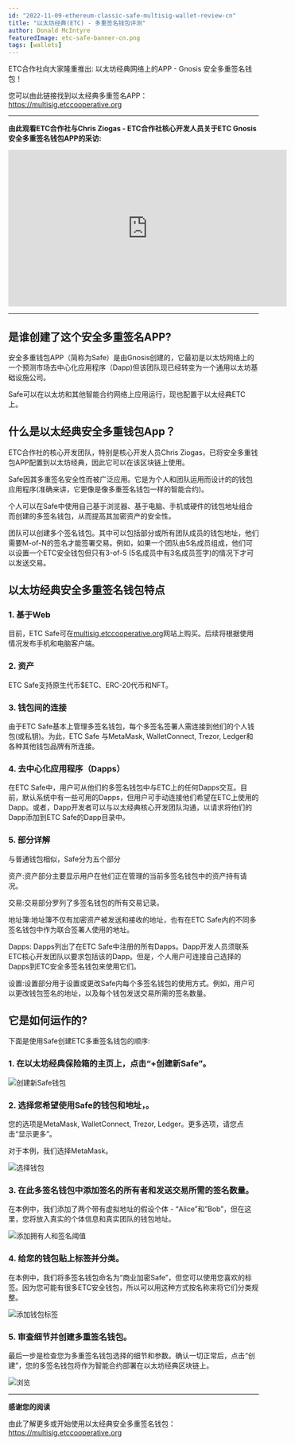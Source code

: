```yaml
---
id: "2022-11-09-ethereum-classic-safe-multisig-wallet-review-cn"
title: "以太坊经典(ETC) - 多重签名钱包评测"
author: Donald McIntyre
featuredImage: etc-safe-banner-cn.png
tags: [wallets]
---
```


ETC合作社向大家隆重推出: 以太坊经典网络上的APP - Gnosis 安全多重签名钱包！

您可以由此链接找到以太经典多重签名APP：https://multisig.etccooperative.org

---

**由此观看ETC合作社与Chris Ziogas - ETC合作社核心开发人员关于ETC Gnosis 安全多重签名钱包APP的采访:**

<iframe width="560" height="315" src="https://www.youtube.com/embed/kQ7U9aVJV14" title="YouTube video player" frameborder="0" allow="accelerometer; autoplay; clipboard-write; encrypted-media; gyroscope; picture-in-picture" allowfullscreen></iframe>

---

## 是谁创建了这个安全多重签名APP?

安全多重钱包APP（简称为Safe）是由Gnosis创建的，它最初是以太坊网络上的一个预测市场去中心化应用程序（Dapp)但该团队现已经转变为一个通用以太坊基础设施公司。

Safe可以在以太坊和其他智能合约网络上应用运行，现也配置于以太经典ETC上。

## 什么是以太经典安全多重钱包App？

ETC合作社的核心开发团队，特别是核心开发人员Chris Ziogas，已将安全多重钱包APP配置到以太坊经典，因此它可以在该区块链上使用。

Safe因其多重签名安全性而被广泛应用。它是为个人和团队运用而设计的的钱包应用程序(准确来讲，它更像是像多重签名钱包一样的智能合约)。

个人可以在Safe中使用自己基于浏览器、基于电脑、手机或硬件的钱包地址组合而创建的多签名钱包，从而提高其加密资产的安全性。

团队可以创建多个签名钱包。其中可以包括部分或所有团队成员的钱包地址，他们需要M-of-N的签名才能签署交易。例如，如果一个团队由5名成员组成，他们可以设置一个ETC安全钱包但只有3-of-5 (5名成员中有3名成员签字)的情况下才可以发送交易。 

## 以太坊经典安全多重签名钱包特点

### 1. 基于Web

目前，ETC Safe可在[multisig.etccooperative.org](https://multisig.etccooperative.org)网站上购买。后续将根据使用情况发布手机和电脑客户端。

### 2. 资产

ETC Safe支持原生代币$ETC、ERC-20代币和NFT。

### 3. 钱包间的连接

由于ETC Safe基本上管理多签名钱包，每个多签名签署人需连接到他们的个人钱包(或私钥)。为此，ETC Safe 与MetaMask, WalletConnect, Trezor, Ledger和各种其他钱包品牌有所连接。

### 4. 去中心化应用程序（Dapps）

在ETC Safe中，用户可从他们的多签名钱包中与ETC上的任何Dapps交互。目前，默认系统中有一些可用的Dapps，但用户可手动连接他们希望在ETC上使用的Dapp。或者，Dapp开发者可以与以太经典核心开发团队沟通，以请求将他们的Dapp添加到ETC Safe的Dapp目录中。

### 5. 部分详解

与普通钱包相似，Safe分为五个部分

资产:资产部分主要显示用户在他们正在管理的当前多签名钱包中的资产持有请况。

交易:交易部分罗列了多签名钱包的所有交易记录。

地址簿:地址簿不仅有加密资产被发送和接收的地址，也有在ETC Safe内的不同多签名钱包中作为联合签署人使用的地址。

Dapps: Dapps列出了在ETC Safe中注册的所有Dapps。Dapp开发人员须联系ETC核心开发团队以要求包括该的Dapp。但是，个人用户可连接自己选择的Dapps到ETC安全多签名钱包来使用它们。 

设置:设置部分用于设置或更改Safe内每个多签名钱包的使用方式。例如，用户可以更改钱包签名的地址，以及每个钱包发送交易所需的签名数量。

## 它是如何运作的?

下面是使用Safe创建ETC多重签名钱包的顺序:

### 1. 在以太坊经典保险箱的主页上，点击“+创建新Safe”。

![创建新Safe钱包](/ETC-Safe-step1.png)

### 2. 选择您希望使用Safe的钱包和地址，。

您的选项是MetaMask, WalletConnect, Trezor, Ledger。更多选项，请您点击“显示更多”。

对于本例，我们选择MetaMask。

![选择钱包](/ETC-Safe-step2.png)

### 3. 在此多签名钱包中添加签名的所有者和发送交易所需的签名数量。

在本例中，我们添加了两个带有虚拟地址的假设个体 - “Alice”和“Bob”，但在这里，您将放入真实的个体信息和真实团队的钱包地址。

![添加拥有人和签名阈值](/ETC-Safe-step3.png)

### 4. 给您的钱包贴上标签并分类。

在本例中，我们将多签名钱包命名为“商业加密Safe”，但您可以使用您喜欢的标签。因为您可能有很多ETC安全钱包，所以可以用这种方式按名称来将它们分类规整。

![添加钱包标签](/ETC-Safe-step4.png)

### 5. 审查细节并创建多重签名钱包。

最后一步是检查您为多重签名钱包选择的细节和参数。确认一切正常后，点击“创建”，您的多签名钱包将作为智能合约部署在以太坊经典区块链上。

![浏览](/ETC-Safe-step5.png)

---

**感谢您的阅读**

由此了解更多或开始使用以太经典安全多重签名钱包：https://multisig.etccooperative.org

